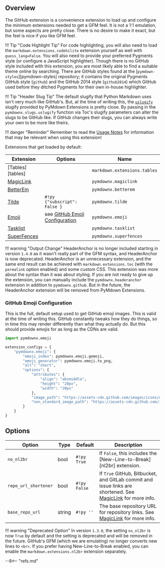 ## Overview

The GitHub extension is a convenience extension to load up and configure the minimum extensions needed to get a GFM feel.  It is not a 1:1 emulation, but some aspects are pretty close.  There is no desire to make it exact, but the feel is nice if you like GFM feel.

!!! Tip "Code Highlight Tip"
    For code highlighting, you will also need to load the `markdown.extensions.codehilite` extension yourself as well with `guess_lang=False`. You will also need to provide your preferred Pygments style (or configure a JavaScript highlighter).  Though there is no GitHub style included with this extension, you are most likely able to find a suitable theme online by searching. There are GitHub styles found at the [`pymdown-styles`][pymdown-styles] repository; it contains the original Pygments GitHub style (`github`) and the GitHub 2014 style (`github2014`) which GitHub used before they ditched Pygments for their own in-house highlighter.

!!! Tip "Header Slug Tip"
    The default slugify that Python Markdown uses isn't very much like GitHub's. But, at the time of writing this, the [`uslugify`](../micellaneous_extras.md#uslugify) slugify provided by PyMdown Extensions is pretty close. By passing in the `pymdownx.slugs.uslugify` function via Toc's slugify parameters can alter the slugs to be GitHub like. If GitHub changes their slugs, you can always write your own to be more like theirs.

!!! danger "Reminder"
    Remember to read the [Usage Notes](../usage_notes.md) for information that may be relevant when using this extension!

Extensions that get loaded by default:

Extension                       | Options                                                       | Name
------------------------------- | ------------------------------------------------------------- | ----
[Tables][tables]                |                                                               | `markdown.extensions.tables`
[MagicLink](./magiclink.md)     |                                                               | `pymdownx.magiclink`
[BetterEm](./betterem.md)       |                                                               | `pymdownx.betterem`
[Tilde](./tilde.md)             | `#!py {"subscript": False }`                                  | `pymdownx.tilde`
[Emoji](./emoji.md)             | see [GitHub Emoji Configuration](#github-emoji-configuration) | `pymdownx.emoji`
[Tasklist](./tasklist.md)       |                                                               | `pymdownx.tasklist`
[SuperFences](./superfences.md) |                                                               | `pymdownx.superfences`

!!! warning "Output Change"
    HeaderAnchor is no longer included starting in version `1.4.0` as it wasn't really part of the GFM syntax, and HeaderAnchor is now deprecated.  HeaderAnchor is an unnecessary extension, and the same end result can be achieved with `markdown.extensions.toc` (with the `permalink` option enabled) and some custom CSS.  This extension was more about the syntax than it was about styling.  If you are not ready to give up the extension, you can manually include the `pymdownx.headeranchor` extension in addition to `pymdownx.github`. But in the future, the HeaderAnchor extension will be removed from PyMdown Extensions.

### GitHub Emoji Configuration

This is the full, default setup used to get GitHub emoji images.  This is valid at the time of writing this. GitHub constantly tweaks how they do things, so in time this may render differently than what they actually do. But this should provide emojis for as long as the CDNs are valid.

```python
import pymdownx.emoji

extension_configs = {
    "pymdownx.emoji": {
        "emoji_index": pymdownx.emoji.gemoji,
        "emoji_generator": pymdownx.emoji.to_png,
        "alt": "short",
        "options": {
            "attributes": {
                "align": "absmiddle",
                "height": "20px",
                "width": "20px"
            },
            "image_path": "https://assets-cdn.github.com/images/icons/emoji/unicode/",
            "non_standard_image_path": "https://assets-cdn.github.com/images/icons/emoji/"
        }
    }
}
```

## Options

Option               | Type    | Default      | Description
-------------------- | ------- | ------------ | -----------
`no_nl2br`           | bool    | `#!py True`  | If `False`, this includes the [New-Line-to-Break][nl2br] extension.
`repo_url_shortener` | bool    | `#!py False` | If `True` GitHub, Bitbucket, and GitLab commit and issue links are shortened. See [MagicLink](./magiclink.md) for more info.
`base_repo_url`      | string  | `#!py ''`    | The base repository URL for repository links. See [MagicLink](./magiclink.md) for more info.

!!! warning "Deprecated Option"
    In version `1.3.0`, the setting `no_nl2br` is now `True` by default and the setting is deprecated and will be removed in the future. GitHub's GFM (which we are emulating) no longer converts new lines to `<br>`.  If you prefer having New-Line-to-Break enabled, you can enable the `markdown.extensions.nl2br` extension separately.

--8<-- "refs.md"
